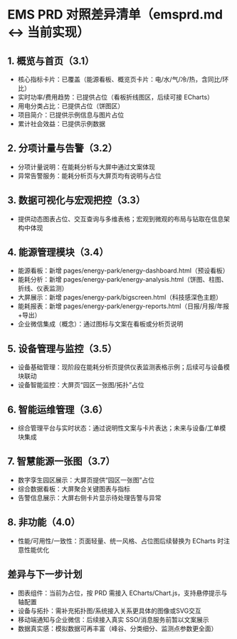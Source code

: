 # EMS PRD 对照差异清单（emsprd.md ↔ 当前实现）

## 1. 概览与首页（3.1）
- 核心指标卡片：已覆盖（能源看板、概览页卡片：电/水/气/冷/热，含同比/环比）
- 实时功率/费用趋势：已提供占位（看板折线图区，后续可接 ECharts）
- 用电分类占比：已提供占位（饼图区）
- 项目简介：已提供示例信息与图片占位
- 累计社会效益：已提供示例数据

## 2. 分项计量与告警（3.2）
- 分项计量说明：在能耗分析与大屏中通过文案体现
- 异常告警服务：能耗分析页与大屏页均有说明与占位

## 3. 数据可视化与宏观把控（3.3）
- 提供动态图表占位、交互查询与多维表格；宏观到微观的布局与钻取在信息架构中体现

## 4. 能源管理模块（3.4）
- 能源看板：新增 pages/energy-park/energy-dashboard.html（预设看板）
- 能耗分析：新增 pages/energy-park/energy-analysis.html（饼图、柱图、折线、仪表监测）
- 大屏展示：新增 pages/energy-park/bigscreen.html（科技感深色主题）
- 能耗报表：新增 pages/energy-park/energy-reports.html（日报/月报/年报+导出）
- 企业微信集成（概念）：通过图标与文案在看板或分析页说明

## 5. 设备管理与监控（3.5）
- 设备基础管理：现阶段在能耗分析页提供仪表监测表格示例；后续可与设备模块联动
- 设备智能监控：大屏页“园区一张图/拓扑”占位

## 6. 智能运维管理（3.6）
- 综合管理平台与实时状态：通过说明性文案与卡片表达；未来与设备/工单模块集成

## 7. 智慧能源一张图（3.7）
- 数字孪生园区展示：大屏页提供“园区一张图”占位
- 综合数据看板：大屏聚合关键图表与指标
- 告警信息展示：大屏右侧卡片显示待处理告警与异常

## 8. 非功能（4.0）
- 性能/可用性/一致性：页面轻量、统一风格、占位图后续替换为 ECharts 时注意性能优化

## 差异与下一步计划
- 图表组件：当前为占位，按 PRD 需接入 ECharts/Chart.js，支持悬停提示与轴配置
- 设备与拓扑：需补充拓扑图/系统接入关系更具体的图像或SVG交互
- 移动端通知与企业微信：后续接入真实 SSO/消息服务前暂以文案展示
- 数据真实感：模拟数据可再丰富（峰谷、分类细分、监测点参数更全面）

